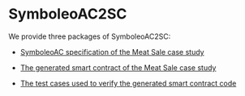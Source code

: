 # SymboleoAC2SC 
We provide three packages of SymboleoAC2SC:
- [SymboleoAC specification of the Meat Sale case study](https://github.com/Smart-Contract-Modelling-uOttawa/SymboleoAC2SC/blob/main/SymboleoAC_Specification_MeatSale.symboleo)

- [The generated smart contract of the Meat Sale case study](https://github.com/Smart-Contract-Modelling-uOttawa/SymboleoAC2SC/tree/main/MeatSale)
- [The test cases used to verify the generated smart contract code](https://github.com/Smart-Contract-Modelling-uOttawa/SymboleoAC2SC/tree/main/Test)

